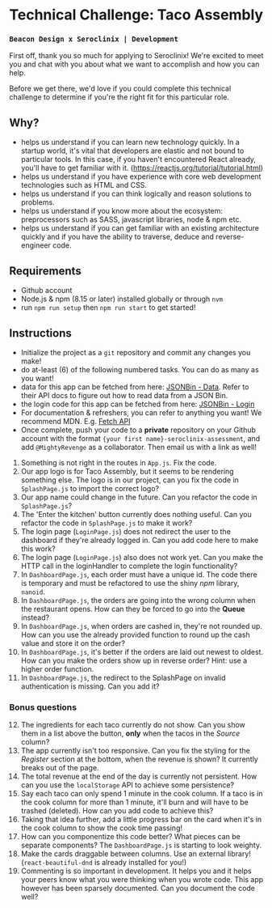 # Technical Challenge: Taco Assembly
### `Beacon Design x Seroclinix | Development`

First off, thank you so much for applying to Seroclinix! We're excited to meet you and chat with you about what we want to accomplish and how you can help.

Before we get there, we'd love if you could complete this technical challenge to determine if you're the right fit for this particular role.

## Why?
- helps us understand if you can learn new technology quickly. In a startup world, it's vital that developers are elastic and not bound to particular tools. In this case, if you haven't encountered React already, you'll have to get familiar with it. (https://reactjs.org/tutorial/tutorial.html)
- helps us understand if you have experience with core web development technologies such as HTML and CSS.
- helps us understand if you can think logically and reason solutions to problems.
- helps us understand if you know more about the ecosystem: preprocessors such as SASS, javascript libraries, node & npm etc.
- helps us understand if you can get familiar with an existing architecture quickly and if you have the ability to traverse, deduce and reverse-engineer code.

## Requirements
- Github account
- Node.js & npm (8.15 or later) installed globally or through `nvm`
- run `npm run setup` then `npm run start` to get started!

## Instructions
- Initialize the project as a `git` repository and commit any changes you make!
- do at-least (6) of the following numbered tasks. You can do as many as you want!
- data for this app can be fetched from here: [JSONBin - Data](https://api.jsonbin.io/b/5d7d1c1cde91160d28724a76/4). Refer to their API docs to figure out how to read data from a JSON Bin.
- the login code for this app can be fetched from here: [JSONBin - Login](https://api.jsonbin.io/b/5d7e46efcfe9d23b10f658bb)
- For documentation & refreshers, you can refer to anything you want! We recommend MDN. E.g. [Fetch API](https://developer.mozilla.org/en-US/docs/Web/API/Fetch_API)
- Once complete, push your code to a **private** repository on your Github account with the format `{your first name}-seroclinix-assessment`, and add `@MightyRevenge` as a collaborator. Then email us with a link as well!

1. Something is not right in the routes in `App.js`. Fix the code.
2. Our app logo is for Taco Assembly, but it seems to be rendering something else. The logo is in our project, can you fix the code in `SplashPage.js` to import the correct logo?
3. Our app name could change in the future. Can you refactor the code in `SplashPage.js`?
4. The 'Enter the kitchen'  button currently does nothing useful. Can you refactor the code in `SplashPage.js` to make it work?
5. The login page (`LoginPage.js`) does not redirect the user to the dashboard if they're already logged in. Can you add code here to make this work?
6. The login page (`LoginPage.js`) also does not work yet. Can you make the HTTP call in the loginHandler to complete the login functionality?
7. In `DashboardPage.js`, each order must have a unique id. The code there is temporary and must be refactored to use the shiny *npm* library, `nanoid`.
8. In `DashboardPage.js`, the orders are going into the wrong column when the restaurant opens. How can they be forced to go into the **Queue** instead?
9. In `DashboardPage.js`, when orders are cashed in, they're not rounded up. How can you use the already provided function to round up the cash value and store it on the order?
10. In `DashboardPage.js`, it's better if the orders are laid out newest to oldest. How can you make the orders show up in reverse order? Hint: use a higher order function.
11. In `DashboardPage.js`, the redirect to the SplashPage on invalid authentication is missing. Can you add it?

### Bonus questions
12. The ingredients for each taco currently do not show. Can you show them in a list above the button, **only** when the tacos in the *Source* column?
13. The app currently isn't too responsive. Can you fix the styling for the *Register* section at the bottom, when the revenue is shown? It currently breaks out of the page.
14. The total revenue at the end of the day is currently not persistent. How can you use the `localStorage` API to achieve some persistence?
15. Say each taco can only spend 1 minute in the cook column. If a taco is in the cook column for more than 1 minute, it'll burn and will have to be trashed (deleted). How can you add code to achieve this?
16. Taking that idea further, add a little progress bar on the card when it's in the cook column to show the cook time passing!
17. How can you componentize this code better? What pieces can be separate components? The `DashboardPage.js` is starting to look weighty.
18. Make the cards draggable between columns. Use an external library! (`react-beautiful-dnd` is already installed for you!)
19. Commenting is so important in development. It helps you and it helps your peers know what you were thinking when you wrote code. This app however has been sparsely documented. Can you document the code well?